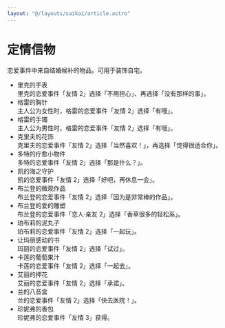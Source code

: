 ```yaml
---
layout: "@/layouts/saikai/article.astro"
---
```


# 定情信物

恋爱事件中来自结婚候补的物品。可用于装饰自宅。

- 里克的手表  
  里克的恋爱事件「友情 2」选择「不用担心」、再选择「没有那样的事」。
- 格雷的胸针  
  主人公为女性时，格雷的恋爱事件「友情 2」选择「有哦」。
- 格雷的手镯  
  主人公为男性时，格雷的恋爱事件「友情 2」选择「有哦」。
- 克里夫的花饰  
  克里夫的恋爱事件「友情 2」选择「当然喜欢！」，再选择「觉得很适合你」。
- 多特的疗愈小物件  
  多特的恋爱事件「友情 2」选择「那是什么？」。
- 凯的海之守护  
  凯的恋爱事件「友情 2」选择「好吧，再休息一会」。
- 布兰登的微观作品  
  布兰登的恋爱事件「友情 2」选择「因为是非常棒的作品」。
- 布兰登的爱的雕塑  
  布兰登的恋爱事件「恋人·亲友 2」选择「香草很多的轻松系」。
- 珀布莉的泥丸子  
  珀布莉的恋爱事件「友情 2」选择「一起玩」。
- 让玛丽感动的书  
  玛丽的恋爱事件「友情 2」选择「试过」。
- 卡莲的葡萄果汁  
  卡莲的恋爱事件「友情 2」选择「一起去」。
- 艾丽的押花  
  艾丽的恋爱事件「友情 2」选择「承诺」。
- 兰的八音盒  
  兰的恋爱事件「友情 2」选择「快去医院！」。
- 珍妮弗的香包  
  珍妮弗的恋爱事件「友情 3」获得。
